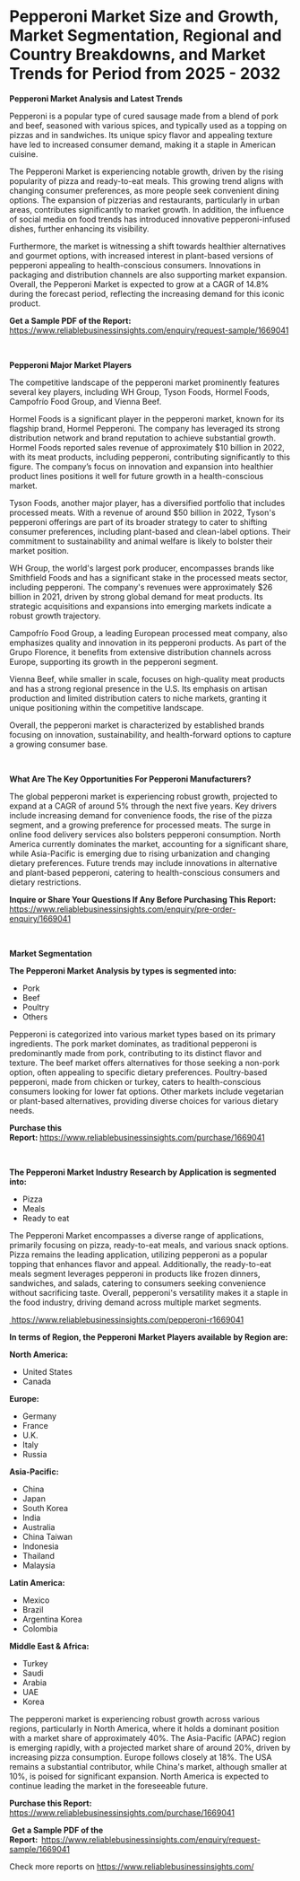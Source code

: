 <p><h1>Pepperoni Market Size and Growth, Market Segmentation, Regional and Country Breakdowns, and Market Trends for Period from 2025 -  2032</h1></p><p><strong>Pepperoni Market Analysis and Latest Trends</strong></p>
<p><p>Pepperoni is a popular type of cured sausage made from a blend of pork and beef, seasoned with various spices, and typically used as a topping on pizzas and in sandwiches. Its unique spicy flavor and appealing texture have led to increased consumer demand, making it a staple in American cuisine.</p><p>The Pepperoni Market is experiencing notable growth, driven by the rising popularity of pizza and ready-to-eat meals. This growing trend aligns with changing consumer preferences, as more people seek convenient dining options. The expansion of pizzerias and restaurants, particularly in urban areas, contributes significantly to market growth. In addition, the influence of social media on food trends has introduced innovative pepperoni-infused dishes, further enhancing its visibility.</p><p>Furthermore, the market is witnessing a shift towards healthier alternatives and gourmet options, with increased interest in plant-based versions of pepperoni appealing to health-conscious consumers. Innovations in packaging and distribution channels are also supporting market expansion. Overall, the Pepperoni Market is expected to grow at a CAGR of 14.8% during the forecast period, reflecting the increasing demand for this iconic product.</p></p>
<p><strong>Get a Sample PDF of the Report:&nbsp;</strong> <a href="https://www.reliablebusinessinsights.com/enquiry/request-sample/1669041?utm_campaign=2286&utm_medium=2&utm_source=Github&utm_content=ia&utm_term=14022025&utm_id=pepperoni">https://www.reliablebusinessinsights.com/enquiry/request-sample/1669041</a></p>
<p>&nbsp;</p>
<p><strong>Pepperoni Major Market Players</strong></p>
<p><p>The competitive landscape of the pepperoni market prominently features several key players, including WH Group, Tyson Foods, Hormel Foods, Campofrío Food Group, and Vienna Beef.</p><p>Hormel Foods is a significant player in the pepperoni market, known for its flagship brand, Hormel Pepperoni. The company has leveraged its strong distribution network and brand reputation to achieve substantial growth. Hormel Foods reported sales revenue of approximately $10 billion in 2022, with its meat products, including pepperoni, contributing significantly to this figure. The company’s focus on innovation and expansion into healthier product lines positions it well for future growth in a health-conscious market.</p><p>Tyson Foods, another major player, has a diversified portfolio that includes processed meats. With a revenue of around $50 billion in 2022, Tyson's pepperoni offerings are part of its broader strategy to cater to shifting consumer preferences, including plant-based and clean-label options. Their commitment to sustainability and animal welfare is likely to bolster their market position.</p><p>WH Group, the world's largest pork producer, encompasses brands like Smithfield Foods and has a significant stake in the processed meats sector, including pepperoni. The company's revenues were approximately $26 billion in 2021, driven by strong global demand for meat products. Its strategic acquisitions and expansions into emerging markets indicate a robust growth trajectory.</p><p>Campofrío Food Group, a leading European processed meat company, also emphasizes quality and innovation in its pepperoni products. As part of the Grupo Florence, it benefits from extensive distribution channels across Europe, supporting its growth in the pepperoni segment.</p><p>Vienna Beef, while smaller in scale, focuses on high-quality meat products and has a strong regional presence in the U.S. Its emphasis on artisan production and limited distribution caters to niche markets, granting it unique positioning within the competitive landscape. </p><p>Overall, the pepperoni market is characterized by established brands focusing on innovation, sustainability, and health-forward options to capture a growing consumer base.</p></p>
<p>&nbsp;</p>
<p><strong>What Are The Key Opportunities For Pepperoni Manufacturers?</strong></p>
<p><p>The global pepperoni market is experiencing robust growth, projected to expand at a CAGR of around 5% through the next five years. Key drivers include increasing demand for convenience foods, the rise of the pizza segment, and a growing preference for processed meats. The surge in online food delivery services also bolsters pepperoni consumption. North America currently dominates the market, accounting for a significant share, while Asia-Pacific is emerging due to rising urbanization and changing dietary preferences. Future trends may include innovations in alternative and plant-based pepperoni, catering to health-conscious consumers and dietary restrictions.</p></p>
<p><strong>Inquire or Share Your Questions If Any Before Purchasing This Report:</strong> <a href="https://www.reliablebusinessinsights.com/enquiry/pre-order-enquiry/1669041?utm_campaign=2286&utm_medium=2&utm_source=Github&utm_content=ia&utm_term=14022025&utm_id=pepperoni">https://www.reliablebusinessinsights.com/enquiry/pre-order-enquiry/1669041</a></p>
<p>&nbsp;</p>
<p><strong>Market Segmentation</strong></p>
<p><strong>The Pepperoni Market Analysis by types is segmented into:</strong></p>
<p><ul><li>Pork</li><li>Beef</li><li>Poultry</li><li>Others</li></ul></p>
<p><p>Pepperoni is categorized into various market types based on its primary ingredients. The pork market dominates, as traditional pepperoni is predominantly made from pork, contributing to its distinct flavor and texture. The beef market offers alternatives for those seeking a non-pork option, often appealing to specific dietary preferences. Poultry-based pepperoni, made from chicken or turkey, caters to health-conscious consumers looking for lower fat options. Other markets include vegetarian or plant-based alternatives, providing diverse choices for various dietary needs.</p></p>
<p><strong>Purchase this Report:&nbsp;</strong><a href="https://www.reliablebusinessinsights.com/purchase/1669041?utm_campaign=2286&utm_medium=2&utm_source=Github&utm_content=ia&utm_term=14022025&utm_id=pepperoni">https://www.reliablebusinessinsights.com/purchase/1669041</a></p>
<p>&nbsp;</p>
<p><strong>The Pepperoni Market Industry Research by Application is segmented into:</strong></p>
<p><ul><li>Pizza</li><li>Meals</li><li>Ready to eat</li></ul></p>
<p><p>The Pepperoni Market encompasses a diverse range of applications, primarily focusing on pizza, ready-to-eat meals, and various snack options. Pizza remains the leading application, utilizing pepperoni as a popular topping that enhances flavor and appeal. Additionally, the ready-to-eat meals segment leverages pepperoni in products like frozen dinners, sandwiches, and salads, catering to consumers seeking convenience without sacrificing taste. Overall, pepperoni's versatility makes it a staple in the food industry, driving demand across multiple market segments.</p></p>
<p><a href="https://www.reliablebusinessinsights.com/pepperoni-r1669041?utm_campaign=2286&utm_medium=2&utm_source=Github&utm_content=ia&utm_term=14022025&utm_id=pepperoni">&nbsp;https://www.reliablebusinessinsights.com/pepperoni-r1669041</a></p>
<p><strong>In terms of Region, the Pepperoni Market Players available by Region are:</strong></p>
<p>
    <p> <strong> North America: </strong>
        <ul>
            <li>United States</li>
            <li>Canada</li>
        </ul>
        </p> 
    <p> <strong> Europe: </strong>
        <ul>
            <li>Germany</li>
            <li>France</li>
            <li>U.K.</li>
            <li>Italy</li>
            <li>Russia</li>
        </ul>
        </p> 
    <p> <strong> Asia-Pacific: </strong>
        <ul>
            <li>China</li>
            <li>Japan</li>
            <li>South Korea</li>
            <li>India</li>
            <li>Australia</li>
            <li>China Taiwan</li>
            <li>Indonesia</li>
            <li>Thailand</li>
            <li>Malaysia</li>
        </ul>
        </p> 
    <p> <strong> Latin America: </strong>
        <ul>
            <li>Mexico</li>
            <li>Brazil</li>
            <li>Argentina Korea</li>
            <li>Colombia</li>
        </ul>
        </p> 
    <p> <strong> Middle East & Africa: </strong>
        <ul>
            <li>Turkey</li>
            <li>Saudi</li>
            <li>Arabia</li>
            <li>UAE</li>
            <li>Korea</li>
        </ul>
    </p>
    </p>
<p><p>The pepperoni market is experiencing robust growth across various regions, particularly in North America, where it holds a dominant position with a market share of approximately 40%. The Asia-Pacific (APAC) region is emerging rapidly, with a projected market share of around 20%, driven by increasing pizza consumption. Europe follows closely at 18%. The USA remains a substantial contributor, while China's market, although smaller at 10%, is poised for significant expansion. North America is expected to continue leading the market in the foreseeable future.</p></p>
<p><strong>Purchase this Report: </strong><a href="https://www.reliablebusinessinsights.com/purchase/1669041?utm_campaign=2286&utm_medium=2&utm_source=Github&utm_content=ia&utm_term=14022025&utm_id=pepperoni">https://www.reliablebusinessinsights.com/purchase/1669041</a></p>
<p>&nbsp;<strong>Get a Sample PDF of the Report:&nbsp;&nbsp;</strong><a href="https://www.reliablebusinessinsights.com/enquiry/request-sample/1669041?utm_campaign=2286&utm_medium=2&utm_source=Github&utm_content=ia&utm_term=14022025&utm_id=pepperoni">https://www.reliablebusinessinsights.com/enquiry/request-sample/1669041</a></p>
<p><strong></strong></p>
<p>Check more reports on <a href="https://www.reliablebusinessinsights.com/?utm_campaign=2286&utm_medium=2&utm_source=Github&utm_content=ia&utm_term=14022025&utm_id=pepperoni">https://www.reliablebusinessinsights.com/</a></p>